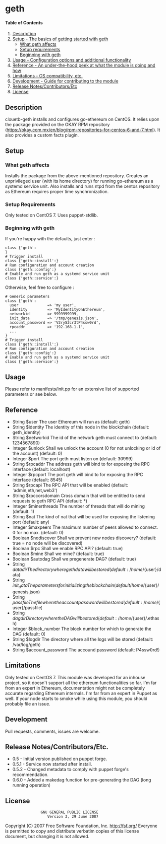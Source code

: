 # geth

#### Table of Contents

1. [Description](#description)
2. [Setup - The basics of getting started with geth](#setup)
    * [What geth affects](#what-geth-affects)
    * [Setup requirements](#setup-requirements)
    * [Beginning with geth](#beginning-with-geth)
3. [Usage - Configuration options and additional functionality](#usage)
4. [Reference - An under-the-hood peek at what the module is doing and how](#reference)
5. [Limitations - OS compatibility, etc.](#limitations)
6. [Development - Guide for contributing to the module](#development)
7. [Release Notes/Contributors/Etc](#release-notes)
8. [License](#license)


## Description

clouetb-geth installs and configures go-ethereum on CentOS.
It relies upon the package provided on the OKAY RPM repository (https://okay.com.mx/en/blog/rpm-repositories-for-centos-6-and-7.html).
It also provides a custom facts plugin.

## Setup

### What geth affects

Installs the package from the above-mentioned repository. Creates an unprivileged user (with its home directory) for running go-ethereum as a systemd service unit. Also installs and runs ntpd from the centos repository as Ethereum requires proper time synchronization.

### Setup Requirements

Only tested on CentOS 7.
Uses puppet-stdlib.

### Beginning with geth

If you're happy with the defaults, just enter :
```puppet
class {'geth':
}
# Trigger install
class {'geth::install':}
# Run configuration and account creation
class {'geth::config':}
# Enable and run geth as a systemd service unit
class {'geth::service':}
```

Otherwise, feel free to configure :
```puppet
# Generic parameters
class {'geth':
  user             => 'my_user',
  identity         => 'MyIdentityOnEthereum',
  networkid        => 9999999999,
  init_data        => '/tmp/genesis.json',
  account_password => 'V3ryS3cr3tP4ssw0rd',
  rpcaddr          => '192.168.1.1',
  ...
}
# Trigger install
class {'geth::install':}
# Run configuration and account creation
class {'geth::config':}
# Enable and run geth as a systemd service unit
class {'geth::service':}
```

## Usage

Please refer to manifests/init.pp for an extensive list of supported parameters or see below.

## Reference

* String  $user
The user Ethereum will run as 
(default: geth)
* String  $identity
The identity of this node in the blockchain
(default: geth_identity)
* String  $networkid
The id of the network geth must connect to
(default: 1234567890)
* Integer $unlock
Shall we unlock the account (0 for not unlocking or id of the account)
(default: 0)
* Integer $port
The port geth must listen on
(default: 30999)
* String  $rpcaddr
The address geth will bind to for exposing the RPC interface
(default: localhost)
* Integer $rpcport
The port geth will bind to for exposing the RPC interface
(default: 8545)
* String  $rpcapi
The RPC API that will be enabled
(default: 'admin,eth,net,web3')
* String  $rpccorsdomain
Cross domain that will be entitled to send requests to geth RPC API
(default: *)
* Integer $minerthreads
The number of threads that will do mining
(default: 1)
* String  $nat
The kind of nat that will be used for exposing the listening port
(default: any)
* Integer $maxpeers
The maximum number of peers allowed to connect. 0 for no max.
(default: 0)
* Boolean $nodiscover
Shall we prevent new nodes discovery?
(default: true = no node will be discovered)
* Boolean $rpc
Shall we enable RPC API?
(default: true)
* Boolean $mine
Shall we mine?
(default: true)
* Boolean $autodag
Shall we pregenerate DAG?
(default: true)
* String  $datadir
The directory where geth data will be stored
(default: /home/${user}/data)
* String  $init_data
The parameters for initializing the blockchain
(default /home/${user}/genesis.json)
* String  $passfile
The file where the account password will be stored
(default: /home/${user}/passfile)
* String  $dagdir
Directory where the DAG will be stored
(default: /home/${user}/.ethash)
* Integer $block_number
The block number for which to generate the DAG
(default: 0)
* String  $logdir
The directory where all the logs will be stored
(default: /var/log/geth)
* String  $account_password
The accound password
(default: P4ssw0rd!)

## Limitations

Only tested on CentOS 7.
This module was developed for an inhouse project, so it doesn't support all the ethereum functionalities so far.
I'm far from an expert in Ethereum, documentation might not be completely accurate regarding Ethereum internals.
I'm far from an expert in Puppet as well. If your node starts to smoke while using this module, you should probably file an issue.

## Development

Pull requests, comments, issues are welcome.

## Release Notes/Contributors/Etc.

* 0.5 - Initial version published on puppet forge.
* 0.5.1 - Service now started after install.
* 0.5.2 - Changed metadata to comply with puppet forge's recommendation.
* 0.6.0 - Added a makedag function for pre-generating the DAG (long running operation)

## License

                    GNU GENERAL PUBLIC LICENSE
                       Version 3, 29 June 2007

 Copyright (C) 2007 Free Software Foundation, Inc. <http://fsf.org/>
 Everyone is permitted to copy and distribute verbatim copies
 of this license document, but changing it is not allowed.